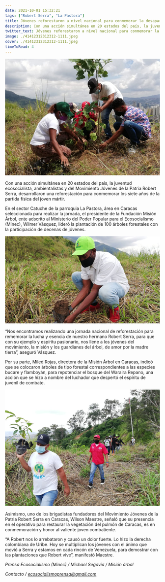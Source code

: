 ```yaml
---
date: 2021-10-01 15:32:21
tags: ["Robert Serra", "La Pastora"]
title: Jóvenes reforestaron a nivel nacional para conmemorar la desaparición física de Robert Serra
description: Con una acción simultánea en 20 estados del país, la juventud ecosocialista, ambientalistas y del Movimiento Jóvenes de la Patria Robert Serra, desarrollaron una reforestación para conmemorar los siete años de la partida física del joven mártir. 
twitter_text: Jóvenes reforestaron a nivel nacional para conmemorar la desaparición física de Robert Serra.
image: ./41412312312312-1111.jpeg
cover: ./41412312312312-1111.jpeg
timeToRead: 4
---
```


![Mision-Arbol](./41412312312312-1111.jpeg)

Con una acción simultánea en 20 estados del país, la juventud ecosocialista, ambientalistas y del Movimiento Jóvenes de la Patria Robert Serra, desarrollaron una reforestación para conmemorar los siete años de la partida física del joven mártir.

En el sector Catuche de la parroquia La Pastora, área en Caracas seleccionada para realizar la jornada, el presidente de la Fundación Misión Árbol, ente adscrito al Ministerio del Poder Popular para el Ecosocialismo (Minec), Wilmer Vásquez, lideró la plantación de 100 árboles forestales con la participación de decenas de jóvenes.


![Mision-Arbol-2](./41231212312312412213-222.jpeg)

“Nos encontramos realizando una jornada nacional de reforestación para rememorar la lucha y esencia de nuestro hermano Robert Serra, para que con su ejemplo y espíritu pasionario, nos llene a los jóvenes del movimiento, la misión y los guardianes del árbol, de amor por la madre tierra”,
aseguró Vásquez.

Por su parte, Miled Rojas, directora de la Misión Árbol en Caracas, indicó que se colocaron árboles de tipo forestal correspondientes a las especies bucare y flamboyán, para repotenciar el bosque del Waraira Repano, una acción que se hizo a nombre del luchador que despertó el espíritu de juvenil de combate.

![Mision-Arbol-3](./1312313412141312-33333.jpeg)

Asimismo, uno de los brigadistas fundadores del Movimiento Jóvenes de la Patria Robert Serra en Caracas, Wilson Maestre, señaló que su presencia en el operativo para restaurar la vegetación del pulmón de Caracas, es en conmemoración y honor al valiente joven combatiente.

“A Robert nos lo arrebataron y causó un dolor fuerte. Lo hizo la derecha colombiana de Uribe. Hoy se multiplican los jóvenes con el ánimo que movió a Serra y estamos en cada rincón de Venezuela, para demostrar con las plantaciones que Robert vive”, manifestó Maestre.

*Prensa Ecosocialismo (Minec) / Michael Segovia / Misión árbol*

*Contacto / ecosocialismoprensa@gmail.com*

